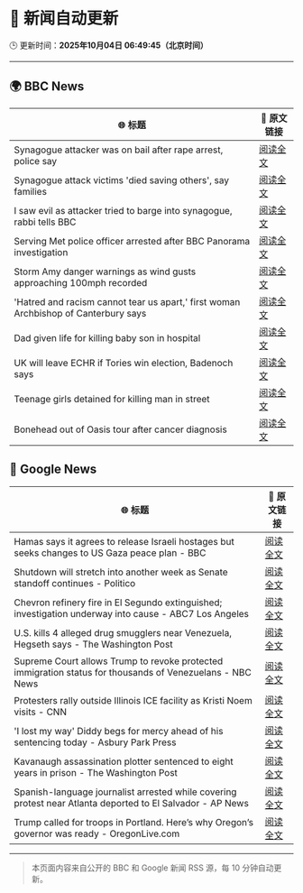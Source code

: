 # 🧠 新闻自动更新

🕒 更新时间：**2025年10月04日 06:49:45（北京时间）**

---

## 🌍 BBC News

| 🌐 标题 | 🔗 原文链接 |
|--------|-------------|
| Synagogue attacker was on bail after rape arrest, police say | [阅读全文](https://www.bbc.com/news/articles/cly97ervz1zo?at_medium=RSS&at_campaign=rss) |
| Synagogue attack victims 'died saving others', say families | [阅读全文](https://www.bbc.com/news/articles/cly6eve5p06o?at_medium=RSS&at_campaign=rss) |
| I saw evil as attacker tried to barge into synagogue, rabbi tells BBC | [阅读全文](https://www.bbc.com/news/articles/cwy9lkeqyzyo?at_medium=RSS&at_campaign=rss) |
| Serving Met police officer arrested after BBC Panorama investigation | [阅读全文](https://www.bbc.com/news/articles/c86422y9vxno?at_medium=RSS&at_campaign=rss) |
| Storm Amy danger warnings as wind gusts approaching 100mph recorded | [阅读全文](https://www.bbc.com/news/articles/c98d2ep62z7o?at_medium=RSS&at_campaign=rss) |
| 'Hatred and racism cannot tear us apart,' first woman Archbishop of Canterbury says | [阅读全文](https://www.bbc.com/news/articles/c2lxyxqzxkdo?at_medium=RSS&at_campaign=rss) |
| Dad given life for killing baby son in hospital | [阅读全文](https://www.bbc.com/news/articles/c62q1q1vd9yo?at_medium=RSS&at_campaign=rss) |
| UK will leave ECHR if Tories win election, Badenoch says | [阅读全文](https://www.bbc.com/news/articles/c1mxy2j2elro?at_medium=RSS&at_campaign=rss) |
| Teenage girls detained for killing man in street | [阅读全文](https://www.bbc.com/news/articles/c3w5y5xyv53o?at_medium=RSS&at_campaign=rss) |
| Bonehead out of Oasis tour after cancer diagnosis | [阅读全文](https://www.bbc.com/news/articles/cpvl3p7k0m1o?at_medium=RSS&at_campaign=rss) |

## 📰 Google News

| 🌐 标题 | 🔗 原文链接 |
|--------|-------------|
| Hamas says it agrees to release Israeli hostages but seeks changes to US Gaza peace plan - BBC | [阅读全文](https://news.google.com/rss/articles/CBMiWkFVX3lxTFA2NjBWaFQ4TVBpTTFib3d1UXJCemx6NTgyeVBjRTRaZ0hzdFJLMnBMUDZJOGRfZW5SdDFkRm9GWVJ6aF9MRVpYZkNkRmJxbEQ2eWxoeVpfU1lSUdIBX0FVX3lxTE1DdEc4UkluZVljekw3ekVSRjdCOWlNcU1ibGpQT2ZSNmkxeUx2MFh4OS00bDR1RmY1X0N2QUd2TWY2VElZZEctU0xuQTZyRkZMTmc3UW1kU3l2RnRYUUY0?oc=5) |
| Shutdown will stretch into another week as Senate standoff continues - Politico | [阅读全文](https://news.google.com/rss/articles/CBMiugFBVV95cUxQQWR1S1M0dGlaZnUza0V2dWJYZDFSS0c0NDV3X0xNU1VqR0cwTnJqS3d4TzFRWTFTX2wwendZQkJrdnVyQWFxVFBqU0prY1ZLOFBqNDBqZVhCZkNNVi1XelA1ZEp5REJPWEVNeUY3akNvX2x0bl9VS2MwejlXU1pZdXhQUnBpeEhqdENwQ0w2Zk83NzhWMXpGSC1mbS1JMzF2ZTc0SDQ4QVpkR05DWWJibmlOYnM2QnZjemc?oc=5) |
| Chevron refinery fire in El Segundo extinguished; investigation underway into cause - ABC7 Los Angeles | [阅读全文](https://news.google.com/rss/articles/CBMisgFBVV95cUxOendzVEZObm84MWJ5dDlJSVUxN1dIWVVpQUlsN2s3N2hrVndWd2tZckFFang1dE82Q3lYc3ZxS0hFR1c2aDdBVDlIcGRkYkVScmZJTWh2bXJnZUkzYll1OTFGT194czV5NzQ0b0syNkpWLXplaGdXaDRUUGRXX2pfTzladjA1X1Awam9QTUJmTWN1NUVUM0E1QVZrY1EzekJ0cHJRQjNFSEdnU2RXc1c1Zk9R?oc=5) |
| U.S. kills 4 alleged drug smugglers near Venezuela, Hegseth says - The Washington Post | [阅读全文](https://news.google.com/rss/articles/CBMilAFBVV95cUxQZjdYUTd3M3p1WE1CSjhHam1udmlvR3FhRXFQNXNCVVF2djV0RVFlWlVFUU42WTdIdno5WHJCd1VDc1dZLV9kek8wUGw0MDkyOUlmWDRYc0lhOE1WRU14ZlVHNXlTQjRrTnNBTTFQckktU3pTdDJFMlp6R0NYWU1kZ1FDVlBOS0d1dWF5cndHNVdiemZl?oc=5) |
| Supreme Court allows Trump to revoke protected immigration status for thousands of Venezuelans - NBC News | [阅读全文](https://news.google.com/rss/articles/CBMiuwFBVV95cUxQVWhfRDdrRHFQTjRONjh5cUJJQkNVTE1VeE1DZENhY2s0MzBrRW5FMjNPREFaUUpRWlFSMm8tV2piM3dTTjU5ZGtWRTh6bXZUVDBIMHc4ZlRFNlpLUXRQUTBENGpXUXZVNnZSem9XY3UtZGZaS1padkYwbmxXYUM4S2FZMVN3LU1xUmdTZkpuVHk0Snc2U2JmaGZHYWFnNlFpVFpCZHdLODJwTXFEb2VERGdtU2NieWI2enlz0gFWQVVfeXFMTlRQZWFuXzlBZkNDTzJzVzV4d0pCcHJkUlRTMndlOVVuNUlLdGMyeWc3M2kyaDhwc2h4cmM5Y2J5ZUdEOVlmRE5GR1hKMHhwcU9acFRHdkE?oc=5) |
| Protesters rally outside Illinois ICE facility as Kristi Noem visits - CNN | [阅读全文](https://news.google.com/rss/articles/CBMic0FVX3lxTFBaRXhGaGdYZm5NVDMzS3hvc3BWY1FjRExfTlNOLXJkMXZrSWpCYVZ2b3ZKVEN5dnlmcnVJQ0ozZ0tHaVVjb2NRZy1TX25zT3liOERxem5nQ3dfUHZCamlSaU10TjExQXpqdDJtbERhX3hBQ1k?oc=5) |
| 'I lost my way' Diddy begs for mercy ahead of his sentencing today - Asbury Park Press | [阅读全文](https://news.google.com/rss/articles/CBMiugFBVV95cUxON3lKNHVmNkVoNEh0ZVg4bjFvYjNWZzJQTTB3NDVHRng3YVNjTWlFSE03N29iWDAwd0VkcHZqckdjcmZhUzEybFljQjBJQlctTlZjd1A2aUJEeGh4Tzd3cGM0SWctcHNlRFZkN2N4MkJGbk1ZZ0wwaUdXcEw4TjlWMjJackFfQVA0dXdDSnNySUxOWHltM2JBR1RhMzN4NWhLcTk5a3FiMmdobVRjQi1zM2xYc3F0TGEyS3c?oc=5) |
| Kavanaugh assassination plotter sentenced to eight years in prison - The Washington Post | [阅读全文](https://news.google.com/rss/articles/CBMipwFBVV95cUxOVTZOLWVuMS0tbzNQUzlndUpxamhZME0yVW9MWG5EQTJyZmdRTzRrUWJ4WTNsUV9GRlM1VG1xbzRrM2ZNRmZobXQyNHpkeUE0SzBsb1lRcXlwandjTk5VanRoZ01PbHJqX25iUVdLWm1uQk5NNnA5Qm1NSmQ1ODVBOTlqMUtua0hET2FJcDBLYW5DTmhKaEh3cTROTE5Pa0hMRkNQSlVZVQ?oc=5) |
| Spanish-language journalist arrested while covering protest near Atlanta deported to El Salvador - AP News | [阅读全文](https://news.google.com/rss/articles/CBMiuAFBVV95cUxPVWRBYzhHN3dKS3gwbFRLTkROSVpXQzJ3U2I2Mm5HN1EzRVlBeGhwR1ZMVU5WcTRRMWJaM0dqdXZwbkRpTVlsdl85STBlZkF3MzBhZi1fUzI4Ry1FaEswT2N5d2Q1QURURWotdTNaSjM5Q0hoYjdJdW9COVpHOTF6S0RIMk9fRXRtd3RZeHE2cFpQbkVLM0hJeElsS3lJTnJfWTZsVnhwRkZUWUgtOHhIOENCUXB4NUZo?oc=5) |
| Trump called for troops in Portland. Here’s why Oregon’s governor was ready - OregonLive.com | [阅读全文](https://news.google.com/rss/articles/CBMivgFBVV95cUxPUV9zNWt5ejlIcUFubVFrdGFacjJFVlc1emFpLWgtV1lJS2tKdWNMX09Xa0RzaWxjSlducUp0Qi1ZR01NbFZRTGY4dHpkZDB6ZnlrbE02N1ZnaHRvckVET3Z3UmxXSzVPbTdkUk1sZVZtb2x4UmVwVkxVSEtBVzdMNFlaaDZRUVV0c29TLVA5b0h1c0lKVnJQYmhIUjl2ejJIRUxOU0FIdUFZaDhZZVB5T0E3eTZzcWFtVmwzdnFR?oc=5) |

---
> 本页面内容来自公开的 BBC 和 Google 新闻 RSS 源，每 10 分钟自动更新。